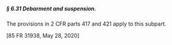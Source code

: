 ##### § 6.31 Debarment and suspension. #####

The provisions in 2 CFR parts 417 and 421 apply to this subpart.

[85 FR 31938, May 28, 2020]